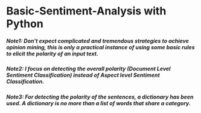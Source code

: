 # Basic-Sentiment-Analysis with Python
##### Note1: Don't expect complicated and tremendous strategies to achieve opinion mining, this is only a practical instance of using some basic rules to elicit the polarity of an input text.
##### Note2: I focus on detecting the overall polarity (Document Level Sentiment Classification) instead of Aspect level Sentiment Classification.
##### Note3: For detecting the polarity of the sentences, a dictionary has been used. A dictionary is no more than a list of words that share a category.
